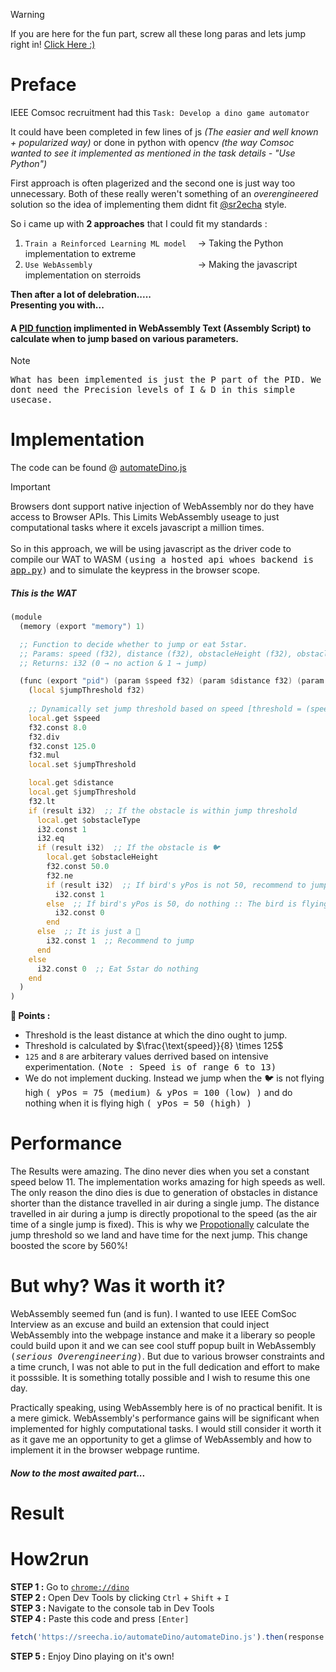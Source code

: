 > [!WARNING]
> If you are here for the fun part, screw all these long paras and lets jump right in! [Click Here :)](./README.md#how2run)

# Preface
IEEE Comsoc recruitment had this `Task: Develop a dino game automator`

It could have been completed in few lines of js _(The easier and well known + popularized way)_ or done in python with opencv _(the way Comsoc wanted to see it implemented as mentioned in the task details - "Use Python")_

First approach is often plagerized and the second one is just way too unnecessary. 
Both of these really weren't something of an _overengineered_ solution so the idea of implementing them didnt fit [@sr2echa](https://github.com/sr2echa) style.

So i came up with **2 approaches** that I could fit my standards :
1. `Train a Reinforced Learning ML model  ` → Taking the Python implementation to extreme
2. `Use WebAssembly                       ` → Making the javascript implementation on sterroids

**Then after a lot of delebration.....<br>
Presenting you with...**

#### A [PID function](https://en.wikipedia.org/wiki/Proportional%E2%80%93integral%E2%80%93derivative_controller) implimented in WebAssembly Text (Assembly Script) to calculate when to jump based on various parameters.

> [!NOTE]
> <samp>What has been implemented is just the P part of the PID. We dont need the Precision levels of I & D in this simple usecase.</samp>

# Implementation
The code can be found @ [automateDino.js](./automateDino.js)

> [!IMPORTANT]
> Browsers dont support native injection of WebAssembly nor do they have access to Browser APIs. This Limits WebAssembly useage to just computational tasks where it excels javascript a million times.<br><br>
> So in this approach, we will be using javascript as the driver code to compile our WAT to WASM <samp>(using a hosted api whoes backend is [app.py](./api/app.py))</samp> and to simulate the keypress in the browser scope.

##### This is the WAT
```asm
(module
  (memory (export "memory") 1)

  ;; Function to decide whether to jump or eat 5star.
  ;; Params: speed (f32), distance (f32), obstacleHeight (f32), obstacleType (i32)
  ;; Returns: i32 (0 → no action & 1 → jump)

  (func (export "pid") (param $speed f32) (param $distance f32) (param $obstacleHeight f32) (param $obstacleType i32) (result i32)
    (local $jumpThreshold f32)
    
    ;; Dynamically set jump threshold based on speed [threshold = (speed / 8) * 125]
    local.get $speed
    f32.const 8.0
    f32.div
    f32.const 125.0
    f32.mul
    local.set $jumpThreshold

    local.get $distance
    local.get $jumpThreshold
    f32.lt
    if (result i32)  ;; If the obstacle is within jump threshold
      local.get $obstacleType
      i32.const 1
      i32.eq
      if (result i32)  ;; If the obstacle is 🐦
        local.get $obstacleHeight
        f32.const 50.0
        f32.ne
        if (result i32)  ;; If bird's yPos is not 50, recommend to jump 
          i32.const 1
        else  ;; If bird's yPos is 50, do nothing :: The bird is flying high, above the dino
          i32.const 0
        end
      else  ;; It is just a 🌵
        i32.const 1  ;; Recommend to jump
      end
    else
      i32.const 0  ;; Eat 5star do nothing
    end
  )
)
```
**🔑 Points :**
 - Threshold is the least distance at which the dino ought to jump.
 - Threshold is calculated by $`\frac{\text{speed}}{8} \times 125`$
 - `125` and `8` are arbiterary values derrived based on intensive experimentation. <samp>(Note : Speed is of range 6 to 13)</samp>
 - We do not implement ducking. Instead we jump when the 🐦 is not flying high <samp>( yPos = 75 (medium) & yPos = 100 (low) )</samp> and do nothing when it is flying high <samp>( yPos = 50 (high) )</samp>

# Performance
The Results were amazing. The dino never dies when you set a constant speed below 11. The implementation works amazing for high speeds as well. The only reason the dino dies is due to generation of obstacles in distance shorter than the distance travelled in air during a single jump. The distance travelled in air during a jump is directly propotional to the speed (as the air time of a single jump is fixed). This is why we [Propotionally](https://en.wikipedia.org/wiki/Proportional%E2%80%93integral%E2%80%93derivative_controller) calculate the jump threshold so we land and have time for the next jump. This change boosted the score by 560%!

# But why? Was it worth it?
WebAssembly seemed fun (and is fun). I wanted to use IEEE ComSoc Interview as an excuse and build an extension that could inject WebAssembly into the webpage instance and make it a liberary so people could build upon it and we can see cool stuff popup built in WebAssembly <samp>(_serious Overengineering_)</samp>. But due to various browser constraints and a time crunch, I was not able to put in the full dedication and effort to make it posssible. It is something totally possible and I wish to resume this one day. 

Practically speaking, using WebAssembly here is of no practical benifit. It is a mere gimick. WebAssembly's performance gains will be significant when implemented for highly computational tasks. I would still consider it worth it as it gave me an opportunity to get a glimse of WebAssembly and how to implement it in the browser webpage runtime. 

##### Now to the most awaited part...
# Result

# How2run
**STEP 1 :** Go to [`chrome://dino`](chrome//dino)              <br>
**STEP 2 :** Open Dev Tools by clicking `Ctrl` + `Shift` + `I`  <br>
**STEP 3 :** Navigate to the console tab in Dev Tools           <br>
**STEP 4 :** Paste this code and press `[Enter]`                
```js
fetch('https://sreecha.io/automateDino/automateDino.js').then(response => response.text()).then(script => eval(script));
```
**STEP 5 :** Enjoy Dino playing on it's own!
